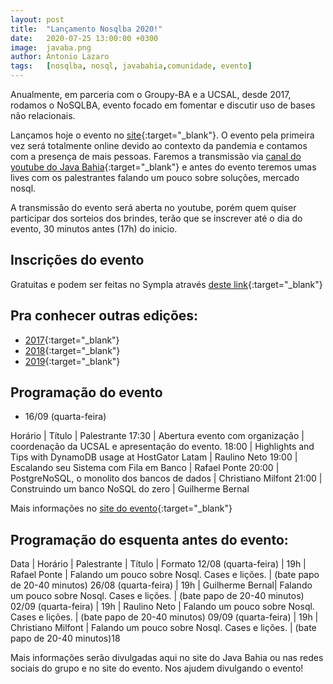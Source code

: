 ```yaml
---
layout: post
title:  "Lançamento Nosqlba 2020!"
date:   2020-07-25 13:00:00 +0300
image:  javaba.png
author: Antonio Lazaro
tags:   [nosqlba, nosql, javabahia,comunidade, evento]
---
```


Anualmente, em parceria com o Groupy-BA e a UCSAL, desde 2017, rodamos o NoSQLBA, evento focado em fomentar e discutir uso de bases não relacionais.

Lançamos hoje o evento no [site](http://www.nosqlba.com/2020/index.html){:target="\_blank"}. O evento pela primeira vez será totalmente online devido ao contexto da pandemia e contamos com a presença de mais pessoas. Faremos a transmissão via [canal do youtube do Java Bahia](https://www.youtube.com/channel/UCgxsVLafg65Z7TBWX0t5CqA){:target="\_blank"} e antes do evento teremos umas lives com os palestrantes falando um pouco sobre soluções, mercado nosql.

A transmissão do evento será aberta no youtube, porém quem quiser participar dos sorteios dos brindes, terão que se inscrever até o dia do evento, 30 minutos antes (17h) do inicio.

## Inscrições do evento

Gratuitas e podem ser feitas no Sympla através [deste link](https://www.sympla.com.br/nosqlba-2020__921068){:target="\_blank"}

## Pra conhecer outras edições:

- [2017](http://www.nosqlba.com/2017/index.html){:target="\_blank"}
- [2018](http://www.nosqlba.com/2018/index.html){:target="\_blank"}
- [2019](http://www.nosqlba.com/2019/index.html){:target="\_blank"}

## Programação do evento

- 16/09 (quarta-feira)

Horário | Título | Palestrante
17:30 | Abertura evento com organização | coordenação da UCSAL e apresentação do evento.
18:00 | Highlights and Tips with DynamoDB usage at HostGator Latam	| Raulino Neto
19:00 | Escalando seu Sistema com Fila em Banco	| Rafael Ponte
20:00 | PostgreNoSQL, o monolito dos bancos de dados | Christiano Milfont
21:00 | Construindo um banco NoSQL do zero	| Guilherme Bernal

Mais informações no [site do evento](http://www.nosqlba.com/2020/index.html){:target="\_blank"}

## Programação do esquenta antes do evento:

Data | Horário | Palestrante | Título | Formato
12/08 (quarta-feira) | 19h | Rafael Ponte | Falando um pouco sobre Nosql. Cases e lições. | (bate papo de 20-40 minutos)
26/08 (quarta-feira) | 19h | Guilherme Bernal| Falando um pouco sobre Nosql. Cases e lições. | (bate papo de 20-40 minutos)
02/09 (quarta-feira) | 19h | Raulino Neto | Falando um pouco sobre Nosql. Cases e lições. | (bate papo de 20-40 minutos)
09/09 (quarta-feira) | 19h | Christiano Milfont | Falando um pouco sobre Nosql. Cases e lições. | (bate papo de 20-40 minutos)18


Mais informações serão divulgadas aqui no site do Java Bahia ou nas redes sociais do grupo e no site do evento. Nos ajudem divulgando o evento!